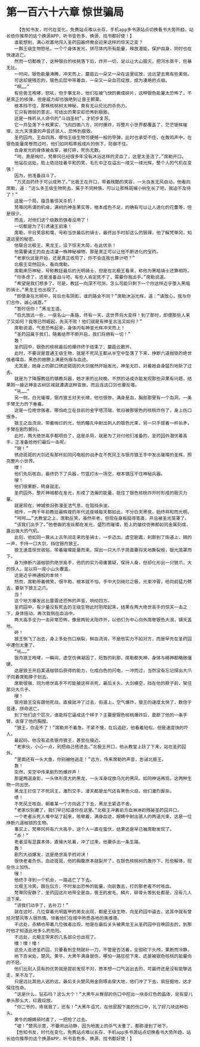 # 第一百六十六章 惊世骗局
        【告知书友，时代在变化，免费站点难以长存，手机app多书源站点切换看书大势所趋，站长给你推荐的这个换源APP，听书音色多、换源、找书都好使！】
       谁能想到，满心欢喜地闯入圣药园最终竟会迎来这样的惊天之变？
       一群王级生物怒吼，一个个身体发光，拼尽体内所有能量，释放潜能，保护自身，同时也在快速逃亡。
       然而一切都晚了，这种银白的核桃落下后，炸开一切，足以让大山毁灭，把河水蒸干，狂暴无比。
       一时间，银色能量沸腾，冲天而上，蘑菇云一朵又一朵在这里绽放，远远望去竟有些美丽。
       可这却是残忍的，银色云层中带着血，一朵又一朵血花绽放，成为凄艳的点缀。
       “啊……”
       有些兽王咆哮，怒吼，但于事无补，他们在被飞快的撕成碎片，这种银色能量太恐怖了，不是真正的核弹，但是威力却也强绝到让兽王颤栗。
       根本挡不住，那株核桃树太神秘，竟有无以伦比的杀伤力。
       它只有微弱的意志，可结出的果实却恐怖到极致。
       这是一株听从人命令的“斗战圣树”，才初步复苏。
       它一共坠落下十枚果实，飞向四面八方，同时爆炸，将整片小世界都覆盖了，茫茫银辉璀璨，比九天落雷的声音还骇人，恐怖到极致。
       圣药园内，王血四溅，哪怕王级生物可硬撼一般的导弹，此时也承受不住，在轰鸣声中，在银色能量席卷而过时，他们如同稻草般成片的倒下，防御不住。
       自身发光的身体被击穿，被打碎，死伤无数。
       “呵，真是绚烂，梵蒂冈已经很多年没有沐浴这样的灵血了，这里太圣洁了。”席勒开口。
       他站在远处，脸上依旧挂着平和的笑，毛孔中正在溢出一缕又一缕光辉，整个人的气机在变强！
       因为，他准备战斗了。
       “万灵血药终于可以成熟了。”北极王在开口，带着残酷的笑容，一头白发无风自动，他看向席勒，道：“这么多王级生物死去，属于不同种族，可以让那株斑斓小树生长了吧，我迫不及待了！”
       这是一个局，蕴含着惊天杀机！
       梵蒂冈所谓的机缘，满树的神圣果实等，根本成色不足，的确有可以让人进化的花蕾等，但是很少。
       而且，对他们这个级数的强者没用了！
       一切都是为了引诱诸王前来！
       席勒，平日笑容和蔼，号称当世最后的骑士，最终出手时却这么的狠辣，他了解梵蒂冈，知道这里的秘密。
       他联合北极王、黑龙王，设下惊天大局，在此伏杀！
       他需要诸王的血去浇灌一株神秘植物，那是真正可以让他不断进化的宝药。
       “老家伙这是开始，还是真正收局了，你不会连我也算计吧？”
       北极王突然回头，看向席勒。
       席勒来历神秘，号称教廷最后的光明骑士，但是在北极王看来，称他为黑暗骑士还算相符。
       “你多虑了，还是准备战斗吧，有些人肯定死不了，需要你我出手。”席勒说道。
       “希望是我们想多了。可是，教廷一向深不可测，怎么可能只剩下一个你这样近乎堕入黑暗的骑士。”黑龙王也出现了。
       “即便身在光明中，背后也有阴影，谁的路会不同？”席勒沐浴光辉，道：“请放心，我与你们合作，诚心诚意。”
       “暂时信你！”黑龙王道。
       “目光放远一些，一座名山一条路，终有一天，这世界将大变样！到了那时，即便那些人来了又如何？我等已然崛起，先天不败！他们就是有神圣古法又如何？”
       席勒说道，气息恐怖起来，身体内有神圣光辉冲天而上！
       “圣药园属于我们，随着结界不断开启，我们将拥有一切！”
       轰！
       圣药园中，银色的核桃最后的爆炸终于结束了，蘑菇云散开。
       此时，不要说是普通王级生物，就是不死凤王都从半空中坠落了下来，挣断六道枷锁的绝世强者喋血，黑色的翅膀上满是伤痕与血迹。
       尤其是，她身上的那口锈迹斑斑的大剑居然开始发光，神圣无匹，对着她自身猛烈地斩了过去。
       就是为了降服教廷的镇教兵器，她才来的比较晚，不然的话或许能发现那些异果有问题，结果刚一接近神圣古树区域就遭遇这种变故，而且连这口剑也要反噬。
       “吼……”
       另一侧，白光璀璨，银月狼王对天长啸，他也很惨，满身是血，胸部那里有一个血洞，一条手臂无力的下垂着。
       这是一位绝世强者，哪怕屹立在目前的金字塔顶端，依旧被那银色的核桃炸伤了，身上伤口很多。
       狼王之血流淌，带着绚烂的光，他的瞳孔中射出刺人的银色光束，另一只手提着一杆长矛，手臂在剧烈颤抖。
       此时，两大绝世高手都明白了，这是杀局，就是为了对付他们准备的，圣药园外潜伏着高手，正准备给他们最后一击呢。
       “锵！”
       锈迹斑斑的大剑还有那杆如同闪电般的战矛在不死凤王与银月狼王手中发出璀璨的圣辉，照亮整片小世界。
       噗！
       他们先后咳血，最终扔下了兵器，竹篮打水一场空，根本镇压不住神秘兵器。
       嗖！
       他们很果断，转身就走。
       圣药园外，整片神城都在发光，形成了浩瀚的能量，抵住了银色核桃炸开时形成的毁灭力量。
       就是现在，神城依旧弥漫圣洁气息，在阻挡余波。
       相传，一两千年前教廷最辉煌的年代这座城每天都如此，不分白天黑夜，始终祥和而光明。
       “呵呵……”大教堂之上，席勒在笑，虽然年老，但现在身板挺得笔直，并且被圣光笼罩了。
       “该我们出手了。”他卷曲的发丝都在发光，盛烈而璀璨，脸上的皱纹仿佛都如同金属刻成，露出强大的气机。
       此刻，他如同一尊从上古年间走来的圣骑士，一步迈出，虚空剧震，刹那到了街道上，锵的一声，手持一口大剑，挡住银月狼王。
       狼王速度惊世骇俗，带着璀璨能量而来，探出一只大爪子简直要将天地撕裂般，银光笼罩而下。
       身为挣断六道枷锁的绝世高手，他的的实力毋庸置疑，保持人身，但却化形出一只狼爪，大的惊人，足以将一座小山头覆盖。
       这是近乎神通般的本领！
       然而，席勒带着微笑，很平和，根本就不怕，手中大剑绚烂之极，光束冲霄，他向前猛力劈去，要斩下狼王之爪。
       当！
       这个地方爆发出比雷霆还恐怖的声音，响彻四方。
       圣药园中，有少量没有死去的王级生物此时刚爬起来，结果在两大绝世高手的惊天一击之下，身体摇动，再次栽倒在血泊中。
       两大高手全力一击异常恐怖，像是两轮太阳炸开，以他们为中心向外席卷银色大浪，铺天盖地。
       砰！
       狼王倒飞了出去，身上多处伤口崩裂，鲜血流淌，不是他实力不如对方，而是早先在圣药园中遭创太重了。
       “吼……”
       银月狼王咆哮，一瞬间，虚空仿佛凝固了，短暂的刹那，席勒都失神，身体与精神都略微僵硬。
       这是狼王开启某道枷锁后获得的能力，化成白色的闪电，一冲而过，当然没有忘记探出大爪子向着席勒脖子划去。
       席勒很强，同为绝世高手不可能被这样杀死，最后关头，大剑横空，挡在他的脖子前，架住那只大爪子。
       嗖！
       银月狼王没有跟他死战，直接就冲了过去，街道上，空气爆炸，狼王的速度太快了，数倍于音速，拼命逃亡。
       到了他们这个层次，谁能将它逼成这个样子？主要是银色核桃爆炸后，震断了他的一条手臂，击穿了他的胸膛。
       “狼王，你走不了！”席勒并不着急，不紧不慢，在后追赶，他看着轻松，但是速度快的吓人。
       最起码，他没有追丢银月狼王，甚至在接近。
       “老家伙，小心一点，别把自己搭进去。”北极王开口，他从教堂上跃了下来，站在圣药园外。
       “里面还有一头大鱼，你别被他逃走！”远方，传来席勒的声音，告诫北极王。
       轰！
       突然，天空中传来剧烈的爆炸声！
       那是两道身影，一头体形庞大的黑龙，一头浑身绽放乌光的黑凤，如同神话再现，这两种生物一同出世。
       黑龙王拦住了不死凤王，激烈交手，漫天都是龙气还有黑色火焰，他们激烈厮杀。
       哧！
       不死凤王咳血，朝着某一个方向逃了下去，黑龙王紧追不舍。
       “老家伙别藏了，我们早已知道你在这里。”北极王冲着前方血淋淋的残破圣药园开口。
       一个老者从死人堆中站了起来，咳嗽着，满身血迹，眼睛中射出骇人的两道光束，这是一位挣断六道枷锁的生物。
       事实上，梵蒂冈共有六大高手，这个人一直在蛰伏，结果还是早已被席勒发现了。
       “杀！”
       老者没有显露本体，直接大吼着，冲了过来，他要杀出一条生路。
       轰！
       剧烈大战爆发，这是绝世高手的对决！
       很快老者负伤，血迹斑斑，他的胸腹原本就裂开了，在银色核桃树的轰炸下，险些解体，现在伤上加伤。
       嗖！
       他终于寻到一个机会，一路逃亡了下去。
       北极王冷笑，跟在后方，不时发出恐怖的能量，向前轰去，打的那老者不时咳血。
       梵蒂冈安静了，圣药园这片地带全是血，兽王的皮毛、鳞片、碎骨头等到处都是，没有几人活下来。
       “该我们动手了，去补刀！”
       就在这时，几位穿着光明盔甲的男女出现，都是王级生物，向圣药园中逼去，这其中就有曾经对楚风等人很热情、领着他们在城中熟悉各地的奥维德。
       不远处，赤鳞也带着几位强者出现，他是在最后关头被黑龙王从圣药园中召唤回去的，到那时他才知道此地多么的危险。
       不远处，北极王带来的几名部众也出现了。
       噗！噗！噗！
       这些人走进圣药园，只要看到生物就补一刀，不管是否活着，全部砍下头颅，果断而冷静。
       地下百米处，楚风、黄牛、大黑牛满身是伤，哪怕一路狂挖下来，还是被银色核桃的能量伤的不轻。
       他们比别人具有的优势就是提前发现不对，原本想一口气逃出去的，可最终还是没有能够逃走，来不及了。
       只是远比其他人逃的远，最后关头楚风用金刚琢击穿大地，他们冲了下去，疯狂掘地，这才保住性命。
       “这是什么，钻石吗？这么大个！”大黑牛从臀部的伤口中挖出一块赤红色的晶体，足有婴儿拳头那么大，红霞绽放。
       “你二爷的，疼我我了，还有！”大黑牛诅咒，在他屁股下面的伤口中，扎了好几块这种石头。
       黄牛的眼睛顿时直了，一把抢了过去。
       “嘘！”楚风示意，不要闹出动静，因为地面上的杀气太重了，都弥漫到了地下。
       【告知书友，时代在变化，免费站点难以长存，手机app多书源站点切换看书大势所趋，站长给你推荐的这个换源APP，听书音色多、换源、找书都好使！】